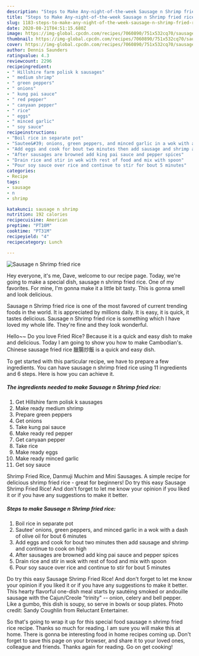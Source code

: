 ```yaml
---
description: "Steps to Make Any-night-of-the-week Sausage n Shrimp fried rice"
title: "Steps to Make Any-night-of-the-week Sausage n Shrimp fried rice"
slug: 1183-steps-to-make-any-night-of-the-week-sausage-n-shrimp-fried-rice
date: 2020-08-21T04:51:15.680Z
image: https://img-global.cpcdn.com/recipes/7060890/751x532cq70/sausage-n-shrimp-fried-rice-recipe-main-photo.jpg
thumbnail: https://img-global.cpcdn.com/recipes/7060890/751x532cq70/sausage-n-shrimp-fried-rice-recipe-main-photo.jpg
cover: https://img-global.cpcdn.com/recipes/7060890/751x532cq70/sausage-n-shrimp-fried-rice-recipe-main-photo.jpg
author: Dennis Saunders
ratingvalue: 4.3
reviewcount: 2296
recipeingredient:
- " Hillshire farm polisk k sausages"
- " medium shrimp"
- " green peppers"
- " onions"
- " kung pai sauce"
- " red pepper"
- " canyaan pepper"
- " rice"
- " eggs"
- " minced garlic"
- " soy sauce"
recipeinstructions:
- "Boil rice in separate pot"
- "Sautee&#39; onions, green peppers, and minced garlic in a wok with a dash of olive oil for bout 6 minutes"
- "Add eggs and cook for bout two minutes then add sausage and shrimp and continue to cook on high"
- "After sausages are browned add king pai sauce and pepper spices"
- "Drain rice and stir in wok with rest of food and mix with spoon"
- "Pour soy sauce over rice and continue to stir for bout 5 minutes"
categories:
- Recipe
tags:
- sausage
- n
- shrimp

katakunci: sausage n shrimp 
nutrition: 192 calories
recipecuisine: American
preptime: "PT10M"
cooktime: "PT31M"
recipeyield: "4"
recipecategory: Lunch

---
```



![Sausage n Shrimp fried rice](https://img-global.cpcdn.com/recipes/7060890/751x532cq70/sausage-n-shrimp-fried-rice-recipe-main-photo.jpg)

Hey everyone, it's me, Dave, welcome to our recipe page. Today, we're going to make a special dish, sausage n shrimp fried rice. One of my favorites. For mine, I'm gonna make it a little bit tasty. This is gonna smell and look delicious.

Sausage n Shrimp fried rice is one of the most favored of current trending foods in the world. It is appreciated by millions daily. It is easy, it is quick, it tastes delicious. Sausage n Shrimp fried rice is something which I have loved my whole life. They're fine and they look wonderful.

Hello~~ Do you love Fried Rice? Because it is a quick and easy dish to make and delicious. Today I am going to show you how to make Cambodian&#39;s. Chinese sausage fried rice 臘腸炒飯 is a quick and easy dish.


To get started with this particular recipe, we have to prepare a few ingredients. You can have sausage n shrimp fried rice using 11 ingredients and 6 steps. Here is how you can achieve it.

<!--inarticleads1-->

##### The ingredients needed to make Sausage n Shrimp fried rice:

1. Get  Hillshire farm polisk k sausages
1. Make ready  medium shrimp
1. Prepare  green peppers
1. Get  onions
1. Take  kung pai sauce
1. Make ready  red pepper
1. Get  canyaan pepper
1. Take  rice
1. Make ready  eggs
1. Make ready  minced garlic
1. Get  soy sauce


Shrimp Fried Rice, Danmuji Muchim and Mini Sausages. A simple recipe for delicious shrimp fried rice - great for beginners! Do try this easy Sausage Shrimp Fried Rice! And don&#39;t forget to let me know your opinion if you liked it or if you have any suggestions to make it better. 

<!--inarticleads2-->

##### Steps to make Sausage n Shrimp fried rice:

1. Boil rice in separate pot
1. Sautee&#39; onions, green peppers, and minced garlic in a wok with a dash of olive oil for bout 6 minutes
1. Add eggs and cook for bout two minutes then add sausage and shrimp and continue to cook on high
1. After sausages are browned add king pai sauce and pepper spices
1. Drain rice and stir in wok with rest of food and mix with spoon
1. Pour soy sauce over rice and continue to stir for bout 5 minutes


Do try this easy Sausage Shrimp Fried Rice! And don&#39;t forget to let me know your opinion if you liked it or if you have any suggestions to make it better. This hearty flavorful one-dish meal starts by sautéing smoked or andouille sausage with the Cajun/Creole &#34;trinity&#34; -- onion, celery and bell pepper. Like a gumbo, this dish is soupy, so serve in bowls or soup plates. Photo credit: Sandy Coughlin from Reluctant Entertainer. 

So that's going to wrap it up for this special food sausage n shrimp fried rice recipe. Thanks so much for reading. I am sure you will make this at home. There is gonna be interesting food in home recipes coming up. Don't forget to save this page on your browser, and share it to your loved ones, colleague and friends. Thanks again for reading. Go on get cooking!
